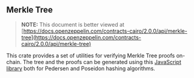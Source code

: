 ## Merkle Tree

> **NOTE:** This document is better viewed at [https://docs.openzeppelin.com/contracts-cairo/2.0.0/api/merkle-tree](https://docs.openzeppelin.com/contracts-cairo/2.0.0/api/merkle-tree)

This crate provides a set of utilities for verifying Merkle Tree proofs on-chain. The tree and the proofs can be
generated using this [JavaScript library](https://github.com/ericnordelo/strk-merkle-tree) both for Pedersen and Poseidon
hashing algorithms.
